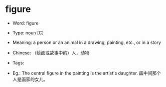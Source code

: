 # figure

- Word: figure

- Type: noun [C]
- Meaning: a person or an animal in a drawing, painting, etc., or in a story
- Chinese: （绘画或故事中的）人，动物
- Tags: 
- Eg.: The central figure in the painting is the artist's daughter. 画中间那个人是画家的女儿。

